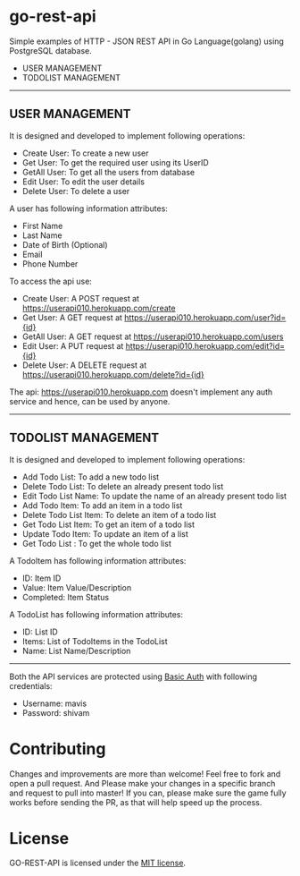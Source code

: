 # go-rest-api
Simple examples of HTTP - JSON REST API in Go Language(golang) using PostgreSQL database.
- USER MANAGEMENT
- TODOLIST MANAGEMENT
---

USER MANAGEMENT
---
It is designed and developed to implement following operations:
- Create User: To create a new user
- Get User: To get the required user using its UserID
- GetAll User: To get all the users from database
- Edit User: To edit the user details
- Delete User: To delete a user

A user has following information attributes:
- First Name
- Last Name
- Date of Birth (Optional)
- Email
- Phone Number

To access the api use: 
- Create User: A POST request at https://userapi010.herokuapp.com/create 
- Get User: A GET request at https://userapi010.herokuapp.com/user?id={id}
- GetAll User: A GET request at https://userapi010.herokuapp.com/users
- Edit User: A PUT request at https://userapi010.herokuapp.com/edit?id={id}
- Delete User: A DELETE request at https://userapi010.herokuapp.com/delete?id={id}

The api: https://userapi010.herokuapp.com doesn't implement any auth service and hence, can be used by anyone.

---

TODOLIST MANAGEMENT
---
It is designed and developed to implement following operations:
- Add Todo List: To add a new todo list
- Delete Todo List: To delete an already present todo list
- Edit Todo List Name: To update the name of an already present todo list
- Add Todo Item: To add an item in a todo list
- Delete Todo List Item: To delete an item of a todo list
- Get Todo List Item: To get an item of a todo list
- Update Todo Item: To update an item of a list
- Get Todo List : To get the whole todo list

A TodoItem has following information attributes:
- ID: Item ID
- Value: Item Value/Description
- Completed: Item Status

A TodoList has following information attributes:
- ID: List ID
- Items: List of TodoItems in the TodoList
- Name: List Name/Description

---

Both the API services are protected using [Basic Auth](https://en.wikipedia.org/wiki/Basic_access_authentication) with following credentials: 
- Username: mavis
- Password: shivam

# Contributing
Changes and improvements are more than welcome! 
Feel free to fork and open a pull request. 
And Please make your changes in a specific branch and request to pull into master! If you can, please make sure the game fully works before sending the PR, as that will help speed up the process.

# License
GO-REST-API is licensed under the [MIT license](https://github.com/Shivam010/go-rest-api/blob/master/LICENSE).
